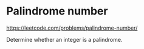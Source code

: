 # Palindrome number

https://leetcode.com/problems/palindrome-number/

Determine whether an integer is a palindrome.